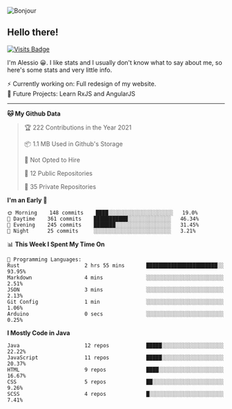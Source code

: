 ![Bonjour](https://i.redd.it/ayih4qogh2a51.png)

## Hello there!
[![Visits Badge](https://badges.pufler.dev/visits/PandaSekh/PandaSekh)](https://alessiofranceschi.me)

I'm Alessio 😀. I like stats and I usually don't know what to say about me, so here's some stats and very little info.

⚡ Currently working on: Full redesign of my website.  
🤔 Future Projects: Learn RxJS and AngularJS

---

<!--START_SECTION:waka-->
**🐱 My Github Data** 

> 🏆 222 Contributions in the Year 2021
 > 
> 📦 1.1 MB Used in Github's Storage 
 > 
> 🚫 Not Opted to Hire
 > 
> 📜 12 Public Repositories 
 > 
> 🔑 35 Private Repositories  
 > 
**I'm an Early 🐤** 

```text
🌞 Morning    148 commits    ████░░░░░░░░░░░░░░░░░░░░░   19.0% 
🌆 Daytime    361 commits    ███████████░░░░░░░░░░░░░░   46.34% 
🌃 Evening    245 commits    ███████░░░░░░░░░░░░░░░░░░   31.45% 
🌙 Night      25 commits     ░░░░░░░░░░░░░░░░░░░░░░░░░   3.21%

```


📊 **This Week I Spent My Time On** 

```text
💬 Programming Languages: 
Rust                     2 hrs 55 mins       ███████████████████████░░   93.95% 
Markdown                 4 mins              ░░░░░░░░░░░░░░░░░░░░░░░░░   2.51% 
JSON                     3 mins              ░░░░░░░░░░░░░░░░░░░░░░░░░   2.13% 
Git Config               1 min               ░░░░░░░░░░░░░░░░░░░░░░░░░   1.06% 
Arduino                  0 secs              ░░░░░░░░░░░░░░░░░░░░░░░░░   0.25%

```

**I Mostly Code in Java** 

```text
Java                     12 repos            █████░░░░░░░░░░░░░░░░░░░░   22.22% 
JavaScript               11 repos            █████░░░░░░░░░░░░░░░░░░░░   20.37% 
HTML                     9 repos             ████░░░░░░░░░░░░░░░░░░░░░   16.67% 
CSS                      5 repos             ██░░░░░░░░░░░░░░░░░░░░░░░   9.26% 
SCSS                     4 repos             █░░░░░░░░░░░░░░░░░░░░░░░░   7.41%

```



<!--END_SECTION:waka-->
